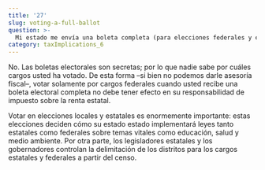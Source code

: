 ```yaml
---
title: '27'
slug: voting-a-full-ballot
question: >-
  Mi estado me envía una boleta completa (para elecciones federales y estatales). ¿Me protejo de la responsabilidad de impuestos sobre la renta estatales si solamente voto por los cargos federales?
category: taxImplications_6
---
```

No. Las boletas electorales son secretas; por lo que nadie sabe por cuáles cargos usted ha votado. De esta forma –si bien no podemos darle asesoría fiscal–, votar solamente por cargos federales cuando usted recibe una boleta electoral completa no debe tener efecto en su responsabilidad de impuesto sobre la renta estatal.

Votar en elecciones locales y estatales es enormemente importante: estas elecciones deciden cómo su estado estado implementará leyes tanto estatales como federales sobre temas vitales como educación, salud y medio ambiente. Por otra parte, los legisladores estatales y los gobernadores controlan la delimitación de los distritos para los cargos estatales y federales a partir del censo.
